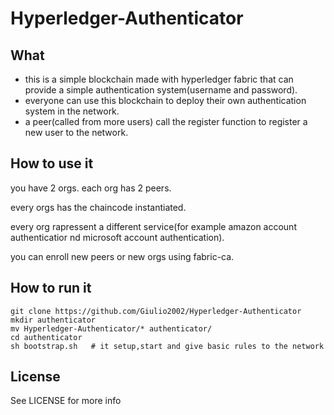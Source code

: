 # Hyperledger-Authenticator

## What
  * this is a simple blockchain made with hyperledger fabric that can provide a simple authentication system(username and password).
  * everyone can use this blockchain to deploy their own authentication system in the network.
  * a peer(called from more users) call the register function to register a new user to the network.
## How to use it
  you have 2 orgs. each org has 2 peers.

  every orgs has the chaincode instantiated.

  every org rapressent a different service(for example amazon account authenticatior nd microsoft account authentication).

  you can enroll new peers or new orgs using fabric-ca.

## How to run it

  ```
  git clone https://github.com/Giulio2002/Hyperledger-Authenticator
  mkdir authenticator
  mv Hyperledger-Authenticator/* authenticator/
  cd authenticator
  sh bootstrap.sh   # it setup,start and give basic rules to the network
  ```
## License

  See LICENSE for more info
